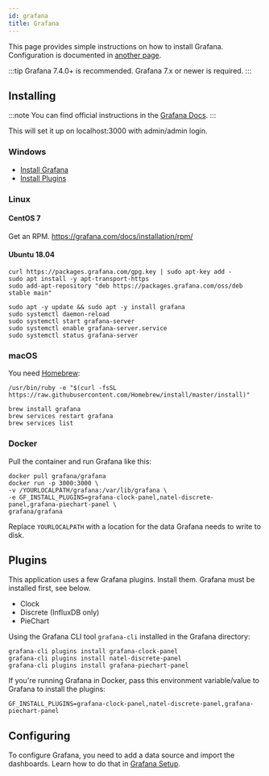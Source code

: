 ```yaml
---
id: grafana
title: Grafana
---
```


This page provides simple instructions on how to install Grafana.
Configuration is documented in [another page](../install/grafana).

:::tip
Grafana 7.4.0+ is recommended. Grafana 7.x or newer is required.
:::

## Installing

:::note
You can find official instructions in the [Grafana Docs](https://grafana.com/docs/grafana/latest/installation/).
:::

This will set it up on localhost:3000 with admin/admin login.

### Windows

- [Install Grafana](https://grafana.com/docs/grafana/latest/installation/windows/)
- [Install Plugins](grafana.md#plugins)

### Linux

#### CentOS 7

Get an RPM. https://grafana.com/docs/installation/rpm/

#### Ubuntu 18.04

```shell
curl https://packages.grafana.com/gpg.key | sudo apt-key add -
sudo apt install -y apt-transport-https
sudo add-apt-repository "deb https://packages.grafana.com/oss/deb stable main"

sudo apt -y update && sudo apt -y install grafana
sudo systemctl daemon-reload
sudo systemctl start grafana-server
sudo systemctl enable grafana-server.service
sudo systemctl status grafana-server
```

### macOS

You need [Homebrew](https://brew.sh):

```shell
/usr/bin/ruby -e "$(curl -fsSL https://raw.githubusercontent.com/Homebrew/install/master/install)"
```
```shell
brew install grafana
brew services restart grafana
brew services list
```

### Docker

Pull the container and run Grafana like this:

```shell
docker pull grafana/grafana
docker run -p 3000:3000 \
-v /YOURLOCALPATH/grafana:/var/lib/grafana \
-e GF_INSTALL_PLUGINS=grafana-clock-panel,natel-discrete-panel,grafana-piechart-panel \
grafana/grafana
```

Replace `YOURLOCALPATH` with a location for the data Grafana needs to write to disk.


## Plugins

This application uses a few Grafana plugins. Install them. Grafana must be installed first, see below.

- Clock
- Discrete (InfluxDB only)
- PieChart

Using the Grafana CLI tool `grafana-cli` installed in the Grafana directory:
```shell
grafana-cli plugins install grafana-clock-panel
grafana-cli plugins install natel-discrete-panel
grafana-cli plugins install grafana-piechart-panel
```

If you're running Grafana in Docker, pass this environment variable/value to Grafana to install the plugins:
```shell
GF_INSTALL_PLUGINS=grafana-clock-panel,natel-discrete-panel,grafana-piechart-panel
```

## Configuring

To configure Grafana, you need to add a data source and import the dashboards.
Learn how to do that in [Grafana Setup](../install/grafana).
